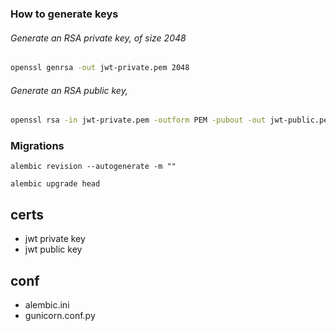 ### How to generate keys

###### Generate an RSA private key, of size 2048
```Bash
openssl genrsa -out jwt-private.pem 2048
```

###### Generate an RSA public key,
```Bash
openssl rsa -in jwt-private.pem -outform PEM -pubout -out jwt-public.pem
```

### Migrations
```
alembic revision --autogenerate -m ""
```
```
alembic upgrade head
```

## certs
- jwt private key
- jwt public key

## conf
- alembic.ini
- gunicorn.conf.py
